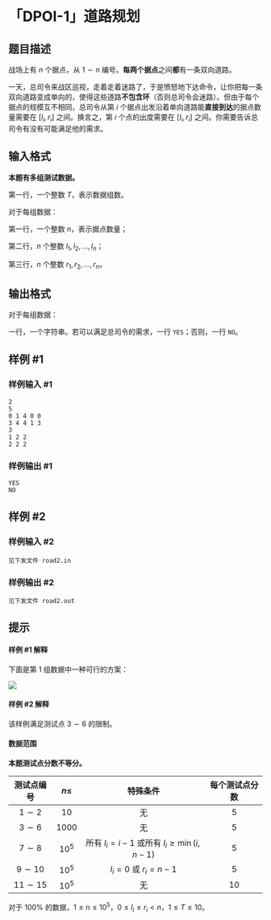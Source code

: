 # 「DPOI-1」道路规划

## 题目描述

战场上有 $n$ 个据点，从 $1\sim n$ 编号。**每两个据点**之间**都**有一条双向道路。

一天，总司令来战区巡视，走着走着迷路了，于是愤怒地下达命令，让你把每一条双向道路变成单向的，使得这些道路**不包含环**（否则总司令会迷路）。但由于每个据点的规模互不相同，总司令从第 $i$ 个据点出发沿着单向道路能**直接到达**的据点数量需要在 $[l_i,r_i]$ 之间。换言之，第 $i$ 个点的出度需要在 $[l_i,r_i]$ 之间。你需要告诉总司令有没有可能满足他的需求。

## 输入格式

**本题有多组测试数据。**

第一行，一个整数 $T$，表示数据组数。

对于每组数据：

第一行，一个整数 $n$，表示据点数量；

第二行，$n$ 个整数 $l_1, l_2, \dots, l_n$；

第三行，$n$ 个整数 $r_1, r_2, \dots, r_n$。

## 输出格式

对于每组数据：

一行，一个字符串。若可以满足总司令的需求，一行 `YES`；否则，一行 `NO`。

## 样例 #1

### 样例输入 #1
```
2
5
0 1 4 0 0
3 4 4 1 3
3
1 2 2
2 2 2
```

### 样例输出 #1

```
YES
NO
```

## 样例 #2

### 样例输入 #2
```
见下发文件 road2.in
```

### 样例输出 #2

```
见下发文件 road2.out
```

## 提示

#### 样例 #1 解释
下面是第 $1$ 组数据中一种可行的方案：

![](https://cdn.luogu.com.cn/upload/image_hosting/29eovgns.png)
#### 样例 #2 解释
该样例满足测试点 $3 \sim 6$ 的限制。
#### 数据范围
**本题测试点分数不等分。**

|  测试点编号  | $n \le$ | 特殊条件 |每个测试点分数|
| :----------: | :-----------: | :------: | :----: |
|     $1\sim 2$      |     $10$     |   无   |$5$|
|     $3\sim 6$      |     $1000$     |    无     |$5$|
|     $7\sim 8$      |     $10^5$     |    所有 $l_i = i-1$ 或所有 $l_i \geq \min (i, n - 1)$    |$5$|
| $9 \sim 10$  | $10^5$ | $l_i=0$ 或 $r_i=n-1$ |$5$|
| $11 \sim 15$ | $10^5$ | 无 |$10$|

对于 $100\%$ 的数据，$1 \leq n \leq 10^5$，$0 \leq l_i \leq r_i < n$，$1 \leq T \leq 10$。
